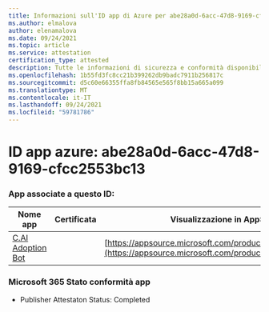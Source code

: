 ```yaml
---
title: Informazioni sull'ID app di Azure per abe28a0d-6acc-47d8-9169-cfcc2553bc13
ms.author: elmalova
author: elenamalova
ms.date: 09/24/2021
ms.topic: article
ms.service: attestation
certification_type: attested
description: Tutte le informazioni di sicurezza e conformità disponibili per abe28a0d-6acc-47d8-9169-cfcc2553bc13.
ms.openlocfilehash: 1b55fd3fc8cc21b399262db9badc7911b256817c
ms.sourcegitcommit: d5c60e66355ffa8fb84565e565f8bb15a665a099
ms.translationtype: MT
ms.contentlocale: it-IT
ms.lasthandoff: 09/24/2021
ms.locfileid: "59781786"
---
```

# <a name="azure-app-id-abe28a0d-6acc-47d8-9169-cfcc2553bc13"></a>ID app azure: abe28a0d-6acc-47d8-9169-cfcc2553bc13


### <a name="apps-associated-with-this-id"></a>App associate a questo ID:
| **Nome app** | **Certificata** | **Visualizzazione in AppSource** |
|--------------|---------------|-----------------------|
| [C.AI Adoption Bot](https://docs.microsoft.com/microsoft-365-app-certification/forward/WA200002633) |  | [https://appsource.microsoft.com/product/office/WA200002633](https://appsource.microsoft.com/product/office/WA200002633) |

### <a name="microsoft-365-app-compliance-status"></a>Microsoft 365 Stato conformità app
- Publisher Attestaton Status: Completed
